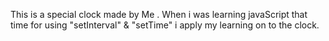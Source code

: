 This is a special clock made by Me .
When i was learning javaScript that time for using "setInterval" & "setTime" i apply my learning on to the clock.
